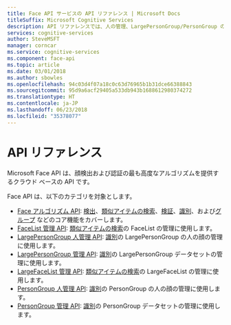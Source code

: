```yaml
---
title: Face API サービスの API リファレンス | Microsoft Docs
titleSuffix: Microsoft Cognitive Services
description: API リファレンスでは、人の管理、LargePersonGroup/PersonGroup の管理、LargeFaceList/FaceList の管理および Face アルゴリズム API に関する情報を説明します。
services: cognitive-services
author: SteveMSFT
manager: corncar
ms.service: cognitive-services
ms.component: face-api
ms.topic: article
ms.date: 03/01/2018
ms.author: sbowles
ms.openlocfilehash: 94c03d4f07a18c0c63d76965b1b31dce66388843
ms.sourcegitcommit: 95d9a6acf29405a533db943b1688612980374272
ms.translationtype: HT
ms.contentlocale: ja-JP
ms.lasthandoff: 06/23/2018
ms.locfileid: "35378077"
---
```

# <a name="api-reference"></a>API リファレンス

Microsoft Face API は、顔検出および認証の最も高度なアルゴリズムを提供するクラウド ベースの API です。

Face API は、以下のカテゴリを対象とします。

- [Face アルゴリズム API](https://westus.dev.cognitive.microsoft.com/docs/services/563879b61984550e40cbbe8d/operations/563879b61984550f30395236): [検出](https://westus.dev.cognitive.microsoft.com/docs/services/563879b61984550e40cbbe8d/operations/563879b61984550f30395236)、[類似アイテムの検索](https://westus.dev.cognitive.microsoft.com/docs/services/563879b61984550e40cbbe8d/operations/563879b61984550f30395237)、[検証](https://westus.dev.cognitive.microsoft.com/docs/services/563879b61984550e40cbbe8d/operations/563879b61984550f3039523a)、[識別](https://westus.dev.cognitive.microsoft.com/docs/services/563879b61984550e40cbbe8d/operations/563879b61984550f30395239)、および[グループ](https://westus.dev.cognitive.microsoft.com/docs/services/563879b61984550e40cbbe8d/operations/563879b61984550f30395238) などのコア機能をカバーします。
- [FaceList 管理 API](https://westus.dev.cognitive.microsoft.com/docs/services/563879b61984550e40cbbe8d/operations/563879b61984550f3039524b): [類似アイテムの検索](https://westus.dev.cognitive.microsoft.com/docs/services/563879b61984550e40cbbe8d/operations/563879b61984550f30395237)の FaceList の管理に使用します。
- [LargePersonGroup 人管理 API](https://westus.dev.cognitive.microsoft.com/docs/services/563879b61984550e40cbbe8d/operations/599adcba3a7b9412a4d53f40): [識別](https://westus.dev.cognitive.microsoft.com/docs/services/563879b61984550e40cbbe8d/operations/563879b61984550f30395239)の LargePersonGroup の人の顔の管理に使用します。
- [LargePersonGroup 管理 API](https://westus.dev.cognitive.microsoft.com/docs/services/563879b61984550e40cbbe8d/operations/599acdee6ac60f11b48b5a9d): [識別](https://westus.dev.cognitive.microsoft.com/docs/services/563879b61984550e40cbbe8d/operations/563879b61984550f30395239)の LargePersonGroup データセットの管理に使用します。
- [LargeFaceList 管理 API](https://westus.dev.cognitive.microsoft.com/docs/services/563879b61984550e40cbbe8d/operations/5a157b68d2de3616c086f2cc): [類似アイテムの検索](https://westus.dev.cognitive.microsoft.com/docs/services/563879b61984550e40cbbe8d/operations/563879b61984550f30395237)の LargeFaceList の管理に使用します。
- [PersonGroup 人管理 API](https://westus.dev.cognitive.microsoft.com/docs/services/563879b61984550e40cbbe8d/operations/563879b61984550f3039523c): [識別](https://westus.dev.cognitive.microsoft.com/docs/services/563879b61984550e40cbbe8d/operations/563879b61984550f30395239)の PersonGroup の人の顔の管理に使用します。
- [PersonGroup 管理 API](https://westus.dev.cognitive.microsoft.com/docs/services/563879b61984550e40cbbe8d/operations/563879b61984550f30395244): [識別](https://westus.dev.cognitive.microsoft.com/docs/services/563879b61984550e40cbbe8d/operations/563879b61984550f30395239)の PersonGroup データセットの管理に使用します。
